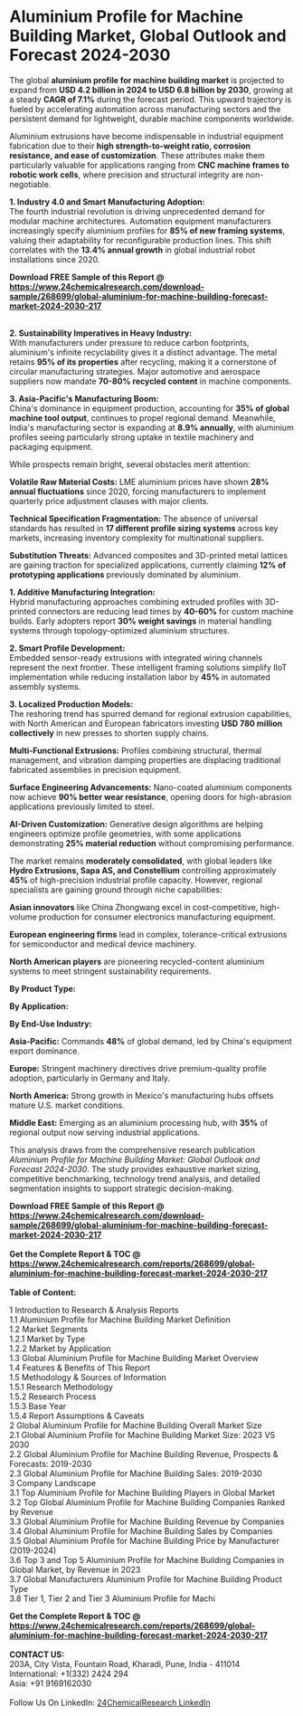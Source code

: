 <h1>Aluminium Profile for Machine Building Market, Global Outlook and Forecast 2024-2030</h1><p>The global <strong>aluminium profile for machine building market</strong> is projected to expand from <strong>USD 4.2 billion in 2024 to USD 6.8 billion by 2030</strong>, growing at a steady <strong>CAGR of 7.1%</strong> during the forecast period. This upward trajectory is fueled by accelerating automation across manufacturing sectors and the persistent demand for lightweight, durable machine components worldwide.</p><p>Aluminium extrusions have become indispensable in industrial equipment fabrication due to their <strong>high strength-to-weight ratio, corrosion resistance, and ease of customization</strong>. These attributes make them particularly valuable for applications ranging from <strong>CNC machine frames to robotic work cells</strong>, where precision and structural integrity are non-negotiable.</p><p><strong>1. Industry 4.0 and Smart Manufacturing Adoption:</strong><br>
The fourth industrial revolution is driving unprecedented demand for modular machine architectures. Automation equipment manufacturers increasingly specify aluminium profiles for <strong>85% of new framing systems</strong>, valuing their adaptability for reconfigurable production lines. This shift correlates with the <strong>13.4% annual growth</strong> in global industrial robot installations since 2020.</p><div><b>Download FREE Sample of this Report @ 
            <a href="https://www.24chemicalresearch.com/download-sample/268699/global-aluminium-for-machine-building-forecast-market-2024-2030-217">
            https://www.24chemicalresearch.com/download-sample/268699/global-aluminium-for-machine-building-forecast-market-2024-2030-217</a></b></div><br><p><strong>2. Sustainability Imperatives in Heavy Industry:</strong><br>
With manufacturers under pressure to reduce carbon footprints, aluminium's infinite recyclability gives it a distinct advantage. The metal retains <strong>95% of its properties</strong> after recycling, making it a cornerstone of circular manufacturing strategies. Major automotive and aerospace suppliers now mandate <strong>70-80% recycled content</strong> in machine components.</p><p><strong>3. Asia-Pacific's Manufacturing Boom:</strong><br>
China's dominance in equipment production, accounting for <strong>35% of global machine tool output</strong>, continues to propel regional demand. Meanwhile, India's manufacturing sector is expanding at <strong>8.9% annually</strong>, with aluminium profiles seeing particularly strong uptake in textile machinery and packaging equipment.</p><p>While prospects remain bright, several obstacles merit attention:</p><p><strong>Volatile Raw Material Costs:</strong> LME aluminium prices have shown <strong>28% annual fluctuations</strong> since 2020, forcing manufacturers to implement quarterly price adjustment clauses with major clients.</p><p><strong>Technical Specification Fragmentation:</strong> The absence of universal standards has resulted in <strong>17 different profile sizing systems</strong> across key markets, increasing inventory complexity for multinational suppliers.</p><p><strong>Substitution Threats:</strong> Advanced composites and 3D-printed metal lattices are gaining traction for specialized applications, currently claiming <strong>12% of prototyping applications</strong> previously dominated by aluminium.</p><p><strong>1. Additive Manufacturing Integration:</strong><br>
Hybrid manufacturing approaches combining extruded profiles with 3D-printed connectors are reducing lead times by <strong>40-60%</strong> for custom machine builds. Early adopters report <strong>30% weight savings</strong> in material handling systems through topology-optimized aluminium structures.</p><p><strong>2. Smart Profile Development:</strong><br>
Embedded sensor-ready extrusions with integrated wiring channels represent the next frontier. These intelligent framing solutions simplify IIoT implementation while reducing installation labor by <strong>45%</strong> in automated assembly systems.</p><p><strong>3. Localized Production Models:</strong><br>
The reshoring trend has spurred demand for regional extrusion capabilities, with North American and European fabricators investing <strong>USD 780 million collectively</strong> in new presses to shorten supply chains.</p><p><strong>Multi-Functional Extrusions:</strong> Profiles combining structural, thermal management, and vibration damping properties are displacing traditional fabricated assemblies in precision equipment.</p><p><strong>Surface Engineering Advancements:</strong> Nano-coated aluminium components now achieve <strong>90% better wear resistance</strong>, opening doors for high-abrasion applications previously limited to steel.</p><p><strong>AI-Driven Customization:</strong> Generative design algorithms are helping engineers optimize profile geometries, with some applications demonstrating <strong>25% material reduction</strong> without compromising performance.</p><p>The market remains <strong>moderately consolidated</strong>, with global leaders like <strong>Hydro Extrusions, Sapa AS, and Constellium</strong> controlling approximately <strong>45%</strong> of high-precision industrial profile capacity. However, regional specialists are gaining ground through niche capabilities:</p><p><strong>Asian innovators</strong> like China Zhongwang excel in cost-competitive, high-volume production for consumer electronics manufacturing equipment.</p><p><strong>European engineering firms</strong> lead in complex, tolerance-critical extrusions for semiconductor and medical device machinery.</p><p><strong>North American players</strong> are pioneering recycled-content aluminium systems to meet stringent sustainability requirements.</p><p><strong>By Product Type:</strong></p><p><strong>By Application:</strong></p><p><strong>By End-Use Industry:</strong></p><p><strong>Asia-Pacific:</strong> Commands <strong>48%</strong> of global demand, led by China's equipment export dominance.</p><p><strong>Europe:</strong> Stringent machinery directives drive premium-quality profile adoption, particularly in Germany and Italy.</p><p><strong>North America:</strong> Strong growth in Mexico's manufacturing hubs offsets mature U.S. market conditions.</p><p><strong>Middle East:</strong> Emerging as an aluminium processing hub, with <strong>35%</strong> of regional output now serving industrial applications.</p><p>This analysis draws from the comprehensive research publication <em>Aluminium Profile for Machine Building Market: Global Outlook and Forecast 2024-2030</em>. The study provides exhaustive market sizing, competitive benchmarking, technology trend analysis, and detailed segmentation insights to support strategic decision-making.</p><div><b>Download FREE Sample of this Report @ 
            <a href="https://www.24chemicalresearch.com/download-sample/268699/global-aluminium-for-machine-building-forecast-market-2024-2030-217">
            https://www.24chemicalresearch.com/download-sample/268699/global-aluminium-for-machine-building-forecast-market-2024-2030-217</a></b></div><br><div><b>Get the Complete Report & TOC @ 
            <a href="https://www.24chemicalresearch.com/reports/268699/global-aluminium-for-machine-building-forecast-market-2024-2030-217">
            https://www.24chemicalresearch.com/reports/268699/global-aluminium-for-machine-building-forecast-market-2024-2030-217</a></b></div><br>
            <b>Table of Content:</b><p>1 Introduction to Research & Analysis Reports<br />
    1.1 Aluminium Profile for Machine Building Market Definition<br />
    1.2 Market Segments<br />
        1.2.1 Market by Type<br />
        1.2.2 Market by Application<br />
    1.3 Global Aluminium Profile for Machine Building Market Overview<br />
    1.4 Features & Benefits of This Report<br />
    1.5 Methodology & Sources of Information<br />
        1.5.1 Research Methodology<br />
        1.5.2 Research Process<br />
        1.5.3 Base Year<br />
        1.5.4 Report Assumptions & Caveats<br />
2 Global Aluminium Profile for Machine Building Overall Market Size<br />
    2.1 Global Aluminium Profile for Machine Building Market Size: 2023 VS 2030<br />
    2.2 Global Aluminium Profile for Machine Building Revenue, Prospects & Forecasts: 2019-2030<br />
    2.3 Global Aluminium Profile for Machine Building Sales: 2019-2030<br />
3 Company Landscape<br />
    3.1 Top Aluminium Profile for Machine Building Players in Global Market<br />
    3.2 Top Global Aluminium Profile for Machine Building Companies Ranked by Revenue<br />
    3.3 Global Aluminium Profile for Machine Building Revenue by Companies<br />
    3.4 Global Aluminium Profile for Machine Building Sales by Companies<br />
    3.5 Global Aluminium Profile for Machine Building Price by Manufacturer (2019-2024)<br />
    3.6 Top 3 and Top 5 Aluminium Profile for Machine Building Companies in Global Market, by Revenue in 2023<br />
    3.7 Global Manufacturers Aluminium Profile for Machine Building Product Type<br />
    3.8 Tier 1, Tier 2 and Tier 3 Aluminium Profile for Machi</p><div><b>Get the Complete Report & TOC @ 
            <a href="https://www.24chemicalresearch.com/reports/268699/global-aluminium-for-machine-building-forecast-market-2024-2030-217">
            https://www.24chemicalresearch.com/reports/268699/global-aluminium-for-machine-building-forecast-market-2024-2030-217</a></b></div><br><b>CONTACT US:</b><br>
            203A, City Vista, Fountain Road, Kharadi, Pune, India - 411014<br>
            International: +1(332) 2424 294<br>
            Asia: +91 9169162030 <br><br>
            Follow Us On LinkedIn: <a href="https://www.linkedin.com/company/24chemicalresearch/">24ChemicalResearch LinkedIn</a>